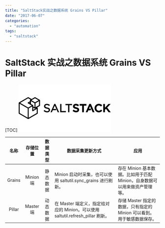 ```yaml
---
title: "SaltStack实战之数据系统 Grains VS Pillar"
date: "2017-06-07"
categories:
  - "automation"
tags:
  - "saltstack"
---
```


# SaltStack 实战之数据系统 Grains VS Pillar

[TOC] ![](images/saltstack_logo-300x154.png)

|  名称  | 存储位置  | 数据类型 | 数据采集更新方式                                                               | 应用                                                                      |
| :----: | :-------: | :------: | ------------------------------------------------------------------------------ | ------------------------------------------------------------------------- |
| Grains | Minion 端 | 静态数据 | Minion 启动时采集，也可以使用 saltutil.sync_grains 进行刷新。                  | 存在 Minion 基本数据。比如用于匹配 Minion，自身数据可以用来做资产管理等。 |
| Pillar | Master 端 | 动态数据 | 在 Master 端定义，指定给对应的 Minion。可以使用 saltutil.refresh_pillar 刷新。 | 存储 Master 指定的数据，只有指定的 Minion 可以看到。用于敏感数据保存。    |
